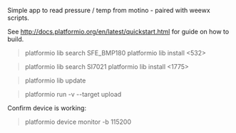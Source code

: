 
Simple app to read pressure / temp from motino - paired with weewx scripts.

See http://docs.platformio.org/en/latest/quickstart.html for guide on how to build.

> platformio lib search SFE_BMP180
> platformio lib install <532>

> platformio lib search SI7021
> platformio lib install <1775>

> platformio lib update

> platformio run -v --target upload

Confirm device is working:
> platformio device monitor -b 115200
> <hit some keys>
